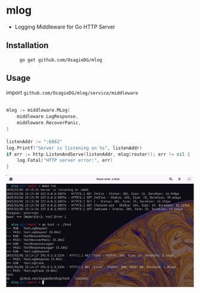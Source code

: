 # mlog
- Logging Middleware for Go HTTP Server


## Installation
```
     go get github.com/OsagieDG/mlog
```

## Usage
import `github.com/OsagieDG/mlog/service/middleware`

```go

mlog := middleware.MLog(
    middleware.LogResponse,
    middleware.RecoverPanic,
)

listenAddr := ":6862"
log.Printf("Server is listening on %s", listenAddr)
if err := http.ListenAndServe(listenAddr, mlog(router)); err != nil {
    log.Fatal("HTTP server error:", err)
}

```

![mlog](https://github.com/OsagieDG/mlog/blob/main/blob/mlog.png)



